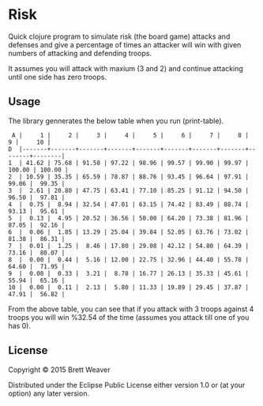 # Risk

Quick clojure program to simulate risk (the board game) attacks and defenses
and give a percentage of times an attacker will win with given numbers of
attacking and defending troops.

It assumes you will attack with maxium (3 and 2) and continue attacking until
one side has zero troops.

## Usage

The library gennerates the below table when you run (print-table).

```
 A |     1 |     2 |     3 |     4 |     5 |     6 |     7 |     8 |      9 |     10 |
D  |-------+-------+-------+-------+-------+-------+-------+-------+--------+--------|
1  | 41.62 | 75.68 | 91.58 | 97.22 | 98.96 | 99.57 | 99.90 | 99.97 | 100.00 | 100.00 |
2  | 10.59 | 35.35 | 65.59 | 78.87 | 88.76 | 93.45 | 96.64 | 97.91 |  99.06 |  99.35 |
3  |  2.61 | 20.80 | 47.75 | 63.41 | 77.10 | 85.25 | 91.12 | 94.50 |  96.50 |  97.81 |
4  |  0.75 |  8.94 | 32.54 | 47.01 | 63.15 | 74.42 | 83.49 | 88.74 |  93.13 |  95.61 |
5  |  0.13 |  4.95 | 20.52 | 36.56 | 50.00 | 64.20 | 73.38 | 81.96 |  87.05 |  92.16 |
6  |  0.06 |  1.85 | 13.29 | 25.04 | 39.84 | 52.05 | 63.76 | 73.02 |  81.38 |  86.31 |
7  |  0.01 |  1.25 |  8.46 | 17.80 | 29.08 | 42.12 | 54.80 | 64.39 |  73.16 |  80.07 |
8  |  0.00 |  0.44 |  5.16 | 12.00 | 22.75 | 32.96 | 44.40 | 55.78 |  64.60 |  71.95 |
9  |  0.00 |  0.33 |  3.21 |  8.78 | 16.77 | 26.13 | 35.33 | 45.61 |  55.94 |  65.16 |
10 |  0.00 |  0.11 |  2.13 |  5.80 | 11.33 | 19.89 | 29.45 | 37.87 |  47.91 |  56.82 |
```

From the above table, you can see that if you attack with 3 troops against 4 troops
you will win %32.54 of the time (assumes you attack till one of you has 0).

## License

Copyright © 2015 Brett Weaver

Distributed under the Eclipse Public License either version 1.0 or (at
your option) any later version.
